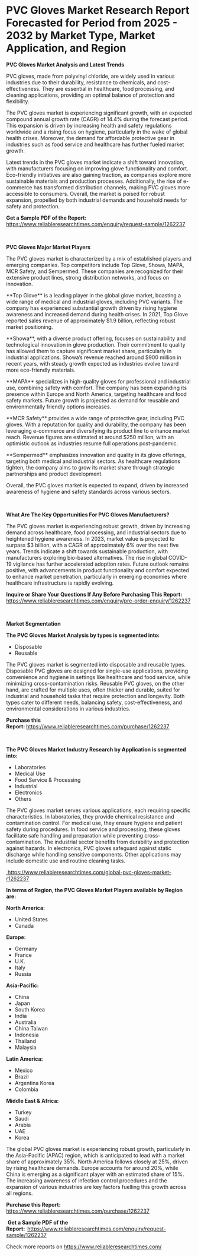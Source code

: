 <p><h1>PVC Gloves Market Research Report Forecasted for Period from 2025 -  2032 by Market Type, Market Application, and Region</h1></p><p><strong>PVC Gloves Market Analysis and Latest Trends</strong></p>
<p><p>PVC gloves, made from polyvinyl chloride, are widely used in various industries due to their durability, resistance to chemicals, and cost-effectiveness. They are essential in healthcare, food processing, and cleaning applications, providing an optimal balance of protection and flexibility.</p><p>The PVC gloves market is experiencing significant growth, with an expected compound annual growth rate (CAGR) of 14.4% during the forecast period. This expansion is driven by increasing health and safety regulations worldwide and a rising focus on hygiene, particularly in the wake of global health crises. Moreover, the demand for affordable protective gear in industries such as food service and healthcare has further fueled market growth.</p><p>Latest trends in the PVC gloves market indicate a shift toward innovation, with manufacturers focusing on improving glove functionality and comfort. Eco-friendly initiatives are also gaining traction, as companies explore more sustainable materials and production processes. Additionally, the rise of e-commerce has transformed distribution channels, making PVC gloves more accessible to consumers. Overall, the market is poised for robust expansion, propelled by both industrial demands and household needs for safety and protection.</p></p>
<p><strong>Get a Sample PDF of the Report:&nbsp;</strong> <a href="https://www.reliableresearchtimes.com/enquiry/request-sample/1262237?utm_campaign=3070&utm_medium=2&utm_source=Github&utm_content=ia&utm_term=04042025&utm_id=pvc-gloves">https://www.reliableresearchtimes.com/enquiry/request-sample/1262237</a></p>
<p>&nbsp;</p>
<p><strong>PVC Gloves Major Market Players</strong></p>
<p><p>The PVC gloves market is characterized by a mix of established players and emerging companies. Top competitors include Top Glove, Showa, MAPA, MCR Safety, and Sempermed. These companies are recognized for their extensive product lines, strong distribution networks, and focus on innovation.</p><p>**Top Glove** is a leading player in the global glove market, boasting a wide range of medical and industrial gloves, including PVC variants. The company has experienced substantial growth driven by rising hygiene awareness and increased demand during health crises. In 2021, Top Glove reported sales revenue of approximately $1.9 billion, reflecting robust market positioning.</p><p>**Showa**, with a diverse product offering, focuses on sustainability and technological innovation in glove production. Their commitment to quality has allowed them to capture significant market share, particularly in industrial applications. Showa’s revenue reached around $900 million in recent years, with steady growth expected as industries evolve toward more eco-friendly materials.</p><p>**MAPA** specializes in high-quality gloves for professional and industrial use, combining safety with comfort. The company has been expanding its presence within Europe and North America, targeting healthcare and food safety markets. Future growth is projected as demand for reusable and environmentally friendly options increases.</p><p>**MCR Safety** provides a wide range of protective gear, including PVC gloves. With a reputation for quality and durability, the company has been leveraging e-commerce and diversifying its product line to enhance market reach. Revenue figures are estimated at around $250 million, with an optimistic outlook as industries resume full operations post-pandemic.</p><p>**Sempermed** emphasizes innovation and quality in its glove offerings, targeting both medical and industrial sectors. As healthcare regulations tighten, the company aims to grow its market share through strategic partnerships and product development.</p><p>Overall, the PVC gloves market is expected to expand, driven by increased awareness of hygiene and safety standards across various sectors.</p></p>
<p>&nbsp;</p>
<p><strong>What Are The Key Opportunities For PVC Gloves Manufacturers?</strong></p>
<p><p>The PVC gloves market is experiencing robust growth, driven by increasing demand across healthcare, food processing, and industrial sectors due to heightened hygiene awareness. In 2023, market value is projected to surpass $3 billion, with a CAGR of approximately 6% over the next five years. Trends indicate a shift towards sustainable production, with manufacturers exploring bio-based alternatives. The rise in global COVID-19 vigilance has further accelerated adoption rates. Future outlook remains positive, with advancements in product functionality and comfort expected to enhance market penetration, particularly in emerging economies where healthcare infrastructure is rapidly evolving.</p></p>
<p><strong>Inquire or Share Your Questions If Any Before Purchasing This Report:</strong> <a href="https://www.reliableresearchtimes.com/enquiry/pre-order-enquiry/1262237?utm_campaign=3070&utm_medium=2&utm_source=Github&utm_content=ia&utm_term=04042025&utm_id=pvc-gloves">https://www.reliableresearchtimes.com/enquiry/pre-order-enquiry/1262237</a></p>
<p>&nbsp;</p>
<p><strong>Market Segmentation</strong></p>
<p><strong>The PVC Gloves Market Analysis by types is segmented into:</strong></p>
<p><ul><li>Disposable</li><li>Reusable</li></ul></p>
<p><p>The PVC gloves market is segmented into disposable and reusable types. Disposable PVC gloves are designed for single-use applications, providing convenience and hygiene in settings like healthcare and food service, while minimizing cross-contamination risks. Reusable PVC gloves, on the other hand, are crafted for multiple uses, often thicker and durable, suited for industrial and household tasks that require protection and longevity. Both types cater to different needs, balancing safety, cost-effectiveness, and environmental considerations in various industries.</p></p>
<p><strong>Purchase this Report:&nbsp;</strong><a href="https://www.reliableresearchtimes.com/purchase/1262237?utm_campaign=3070&utm_medium=2&utm_source=Github&utm_content=ia&utm_term=04042025&utm_id=pvc-gloves">https://www.reliableresearchtimes.com/purchase/1262237</a></p>
<p>&nbsp;</p>
<p><strong>The PVC Gloves Market Industry Research by Application is segmented into:</strong></p>
<p><ul><li>Laboratories</li><li>Medical Use</li><li>Food Service & Processing</li><li>Industrial</li><li>Electronics</li><li>Others</li></ul></p>
<p><p>The PVC gloves market serves various applications, each requiring specific characteristics. In laboratories, they provide chemical resistance and contamination control. For medical use, they ensure hygiene and patient safety during procedures. In food service and processing, these gloves facilitate safe handling and preparation while preventing cross-contamination. The industrial sector benefits from durability and protection against hazards. In electronics, PVC gloves safeguard against static discharge while handling sensitive components. Other applications may include domestic use and routine cleaning tasks.</p></p>
<p><a href="https://www.reliableresearchtimes.com/global-pvc-gloves-market-r1262237?utm_campaign=3070&utm_medium=2&utm_source=Github&utm_content=ia&utm_term=04042025&utm_id=pvc-gloves">&nbsp;https://www.reliableresearchtimes.com/global-pvc-gloves-market-r1262237</a></p>
<p><strong>In terms of Region, the PVC Gloves Market Players available by Region are:</strong></p>
<p>
    <p> <strong> North America: </strong>
        <ul>
            <li>United States</li>
            <li>Canada</li>
        </ul>
        </p> 
    <p> <strong> Europe: </strong>
        <ul>
            <li>Germany</li>
            <li>France</li>
            <li>U.K.</li>
            <li>Italy</li>
            <li>Russia</li>
        </ul>
        </p> 
    <p> <strong> Asia-Pacific: </strong>
        <ul>
            <li>China</li>
            <li>Japan</li>
            <li>South Korea</li>
            <li>India</li>
            <li>Australia</li>
            <li>China Taiwan</li>
            <li>Indonesia</li>
            <li>Thailand</li>
            <li>Malaysia</li>
        </ul>
        </p> 
    <p> <strong> Latin America: </strong>
        <ul>
            <li>Mexico</li>
            <li>Brazil</li>
            <li>Argentina Korea</li>
            <li>Colombia</li>
        </ul>
        </p> 
    <p> <strong> Middle East & Africa: </strong>
        <ul>
            <li>Turkey</li>
            <li>Saudi</li>
            <li>Arabia</li>
            <li>UAE</li>
            <li>Korea</li>
        </ul>
    </p>
    </p>
<p><p>The global PVC gloves market is experiencing robust growth, particularly in the Asia-Pacific (APAC) region, which is anticipated to lead with a market share of approximately 35%. North America follows closely at 25%, driven by rising healthcare demands. Europe accounts for around 20%, while China is emerging as a significant player with an estimated share of 15%. The increasing awareness of infection control procedures and the expansion of various industries are key factors fuelling this growth across all regions.</p></p>
<p><strong>Purchase this Report: </strong><a href="https://www.reliableresearchtimes.com/purchase/1262237?utm_campaign=3070&utm_medium=2&utm_source=Github&utm_content=ia&utm_term=04042025&utm_id=pvc-gloves">https://www.reliableresearchtimes.com/purchase/1262237</a></p>
<p>&nbsp;<strong>Get a Sample PDF of the Report:&nbsp;&nbsp;</strong><a href="https://www.reliableresearchtimes.com/enquiry/request-sample/1262237?utm_campaign=3070&utm_medium=2&utm_source=Github&utm_content=ia&utm_term=04042025&utm_id=pvc-gloves">https://www.reliableresearchtimes.com/enquiry/request-sample/1262237</a></p>
<p><strong></strong></p>
<p>Check more reports on <a href="https://www.reliableresearchtimes.com/?utm_campaign=3070&utm_medium=2&utm_source=Github&utm_content=ia&utm_term=04042025&utm_id=pvc-gloves">https://www.reliableresearchtimes.com/</a></p>